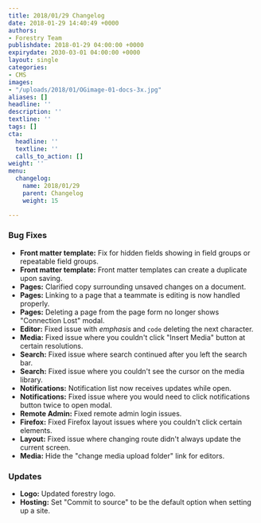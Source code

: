 ```yaml
---
title: 2018/01/29 Changelog
date: 2018-01-29 14:40:49 +0000
authors:
- Forestry Team
publishdate: 2018-01-29 04:00:00 +0000
expirydate: 2030-03-01 04:00:00 +0000
layout: single
categories:
- CMS
images:
- "/uploads/2018/01/OGimage-01-docs-3x.jpg"
aliases: []
headline: ''
description: ''
textline: ''
tags: []
cta:
  headline: ''
  textline: ''
  calls_to_action: []
weight: ''
menu:
  changelog:
    name: 2018/01/29
    parent: Changelog
    weight: 15

---
```

### Bug Fixes

* **Front matter template:** Fix for hidden fields showing in field groups or repeatable field groups.
* **Front matter template:** Front matter templates can create a duplicate upon saving.
* **Pages:** Clarified copy surrounding unsaved changes on a document.
* **Pages:** Linking to a page that a teammate is editing is now handled properly.
* **Pages:** Deleting a page from the page form no longer shows "Connection Lost" modal.
* **Editor:** Fixed issue with _emphasis_ and `code` deleting the next character.
* **Media:** Fixed issue where you couldn't click "Insert Media" button at certain resolutions.
* **Search:** Fixed issue where search continued after you left the search bar.
* **Search:** Fixed issue where you couldn't see the cursor on the media library.
* **Notifications:** Notification list now receives updates while open.
* **Notifications:** Fixed issue where you would need to click notifications button twice to open modal.
* **Remote Admin:** Fixed remote admin login issues.
* **Firefox:** Fixed Firefox layout issues where you couldn't click certain elements.
* **Layout:** Fixed issue where changing route didn't always update the current screen.
* **Media:** Hide the "change media upload folder" link for editors.

### Updates

* **Logo:** Updated forestry logo.
* **Hosting:** Set "Commit to source" to be the default option when setting up a site.